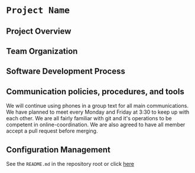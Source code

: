 # ```Project Name```

Project Overview
------

Team Organization
------

Software Development Process
------

Communication policies, procedures, and tools
------
We will continue using phones in a group text for all main communications.
We have planned to meet every Monday and Friday at 3:30 to keep up with each other.
We are all fairly familiar with git and it's operations to be competent in online-coordination.
We are also agreed to have all member accept a pull request before merging.


Configuration Management
------
See the ```README.md``` in the repository root or click [here](https://github.com/usu-cs-3450/Repo-2.9)
